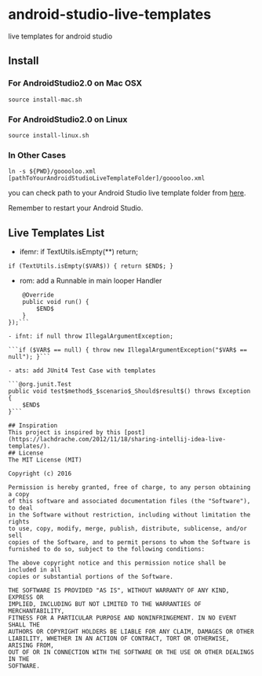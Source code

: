android-studio-live-templates
====

live templates for android studio

## Install

### For AndroidStudio2.0 on Mac OSX
```source install-mac.sh```

### For AndroidStudio2.0 on Linux
```source install-linux.sh```

### In Other Cases
```ln -s ${PWD}/gooooloo.xml [pathToYourAndroidStudioLiveTemplateFolder]/gooooloo.xml```

you can check path to your Android Studio live template folder from [here](https://www.jetbrains.com/help/idea/2016.1/live-templates.html?origin=old_help).

Remember to restart your Android Studio.

## Live Templates List

- ifemr: if TextUtils.isEmpty(**) return;

```if (TextUtils.isEmpty($VAR$)) { return $END$; }```

- rom: add a Runnable in main looper Handler

```new android.os.Handler(android.os.Looper.getMainLooper()).post(new Runnable() {
    @Override
    public void run() {
        $END$
    }
});```

- ifnt: if null throw IllegalArgumentException;

```if ($VAR$ == null) { throw new IllegalArgumentException("$VAR$ == null"); }```

- ats: add JUnit4 Test Case with templates

```@org.junit.Test 
public void test$method$_$scenario$_Should$result$() throws Exception {
    $END$
}```

## Inspiration
This project is inspired by this [post](https://lachdrache.com/2012/11/18/sharing-intellij-idea-live-templates/).
## License
The MIT License (MIT)

Copyright (c) 2016 

Permission is hereby granted, free of charge, to any person obtaining a copy
of this software and associated documentation files (the "Software"), to deal
in the Software without restriction, including without limitation the rights
to use, copy, modify, merge, publish, distribute, sublicense, and/or sell
copies of the Software, and to permit persons to whom the Software is
furnished to do so, subject to the following conditions:

The above copyright notice and this permission notice shall be included in all
copies or substantial portions of the Software.

THE SOFTWARE IS PROVIDED "AS IS", WITHOUT WARRANTY OF ANY KIND, EXPRESS OR
IMPLIED, INCLUDING BUT NOT LIMITED TO THE WARRANTIES OF MERCHANTABILITY,
FITNESS FOR A PARTICULAR PURPOSE AND NONINFRINGEMENT. IN NO EVENT SHALL THE
AUTHORS OR COPYRIGHT HOLDERS BE LIABLE FOR ANY CLAIM, DAMAGES OR OTHER
LIABILITY, WHETHER IN AN ACTION OF CONTRACT, TORT OR OTHERWISE, ARISING FROM,
OUT OF OR IN CONNECTION WITH THE SOFTWARE OR THE USE OR OTHER DEALINGS IN THE
SOFTWARE.
